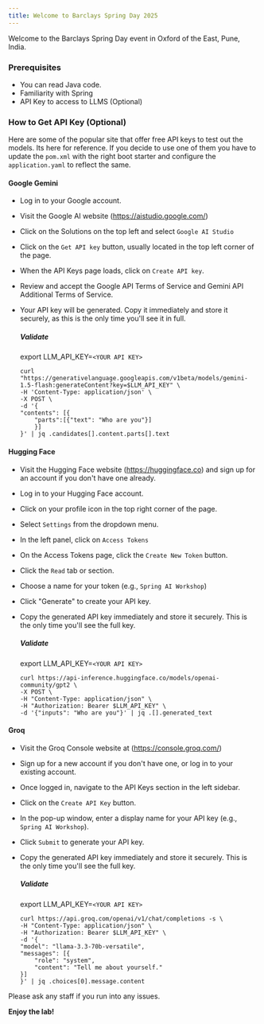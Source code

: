 ```yaml
---
title: Welcome to Barclays Spring Day 2025
---
```


Welcome to the Barclays Spring Day event in Oxford of the East, Pune, India.

### Prerequisites
 
- You can read Java code.
- Familiarity with Spring
- API Key to access to LLMS (Optional)

### How to Get API Key (Optional)

Here are some of the popular site that offer free API keys to test out the models. Its here for reference. If you decide to use one of them you have to update the `pom.xml` with the right boot starter and configure the `application.yaml` to reflect the same.

#### Google Gemini

- Log in to your Google account.
- Visit the Google AI website (https://aistudio.google.com/)
- Click on the Solutions on the top left and select `Google AI Studio`
- Click on the `Get API key` button, usually located in the top left corner of the page.
- When the API Keys page loads, click on `Create API key`.
- Review and accept the Google API Terms of Service and Gemini API Additional Terms of Service.
- Your API key will be generated. Copy it immediately and store it securely, as this is the only time you'll see it in full.

    ##### Validate 

    export LLM_API_KEY=`<YOUR API KEY>`
    ````execute
    curl "https://generativelanguage.googleapis.com/v1beta/models/gemini-1.5-flash:generateContent?key=$LLM_API_KEY" \
    -H 'Content-Type: application/json' \
    -X POST \
    -d '{
    "contents": [{
        "parts":[{"text": "Who are you"}]
        }]
    }' | jq .candidates[].content.parts[].text
    ````

#### Hugging Face

- Visit the Hugging Face website (https://huggingface.co) and sign up for an account if you don't have one already.
- Log in to your Hugging Face account.
- Click on your profile icon in the top right corner of the page.
- Select `Settings` from the dropdown menu.
- In the left panel, click on `Access Tokens`
- On the Access Tokens page, click the `Create New Token` button.
- Click the `Read` tab or section.
- Choose a name for your token (e.g., `Spring AI Workshop`)
- Click "Generate" to create your API key.
- Copy the generated API key immediately and store it securely. This is the only time you'll see the full key.

    ##### Validate 

    export LLM_API_KEY=`<YOUR API KEY>`
    ````execute
    curl https://api-inference.huggingface.co/models/openai-community/gpt2 \
    -X POST \
    -H "Content-Type: application/json" \
    -H "Authorization: Bearer $LLM_API_KEY" \
    -d '{"inputs": "Who are you"}' | jq .[].generated_text
    ````

#### Groq

- Visit the Groq Console website at (https://console.groq.com/)
- Sign up for a new account if you don't have one, or log in to your existing account.
- Once logged in, navigate to the API Keys section in the left sidebar.
- Click on the `Create API Key` button.
- In the pop-up window, enter a display name for your API key (e.g., `Spring AI Workshop`).
- Click `Submit` to generate your API key.
- Copy the generated API key immediately and store it securely. This is the only time you'll see the full key.

    ##### Validate 

    export LLM_API_KEY=`<YOUR API KEY>`
    ````execute
    curl https://api.groq.com/openai/v1/chat/completions -s \
    -H "Content-Type: application/json" \
    -H "Authorization: Bearer $LLM_API_KEY" \
    -d '{
    "model": "llama-3.3-70b-versatile",
    "messages": [{
        "role": "system",
        "content": "Tell me about yourself."
    }]
    }' | jq .choices[0].message.content
    ````

Please ask any staff if you run into any issues.

**Enjoy the lab!**
